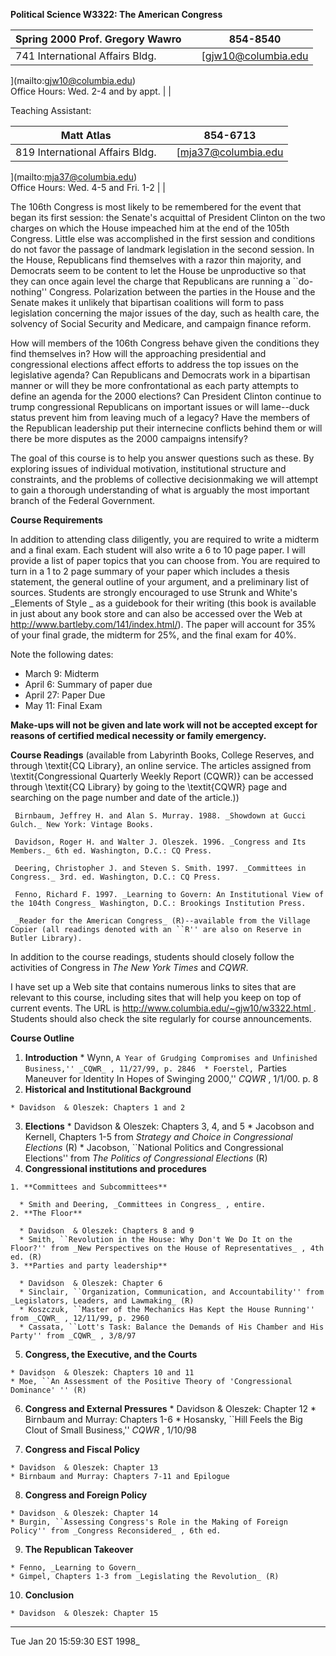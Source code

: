   

**Political Science W3322: The American Congress**

Spring 2000 Prof. Gregory Wawro | |  854-8540  
---|---|---  
741 International Affairs Bldg. | |  [gjw10@columbia.edu
](mailto:gjw10@columbia.edu)  
Office Hours: Wed. 2-4 and by appt. | |  
  
Teaching Assistant:

Matt Atlas | | 854-6713  
---|---|---  
819 International Affairs Bldg. | |  [mja37@columbia.edu
](mailto:mja37@columbia.edu)  
Office Hours: Wed. 4-5 and Fri. 1-2 | |  
  
The 106th Congress is most likely to be remembered for the event that began
its first session: the Senate's acquittal of President Clinton on the two
charges on which the House impeached him at the end of the 105th Congress.
Little else was accomplished in the first session and conditions do not favor
the passage of landmark legislation in the second session. In the House,
Republicans find themselves with a razor thin majority, and Democrats seem to
be content to let the House be unproductive so that they can once again level
the charge that Republicans are running a ``do-nothing'' Congress.
Polarization between the parties in the House and the Senate makes it unlikely
that bipartisan coalitions will form to pass legislation concerning the major
issues of the day, such as health care, the solvency of Social Security and
Medicare, and campaign finance reform.

How will members of the 106th Congress behave given the conditions they find
themselves in? How will the approaching presidential and congressional
elections affect efforts to address the top issues on the legislative agenda?
Can Republicans and Democrats work in a bipartisan manner or will they be more
confrontational as each party attempts to define an agenda for the 2000
elections? Can President Clinton continue to trump congressional Republicans
on important issues or will lame--duck status prevent him from leaving much of
a legacy? Have the members of the Republican leadership put their internecine
conflicts behind them or will there be more disputes as the 2000 campaigns
intensify?

The goal of this course is to help you answer questions such as these. By
exploring issues of individual motivation, institutional structure and
constraints, and the problems of collective decisionmaking we will attempt to
gain a thorough understanding of what is arguably the most important branch of
the Federal Government.

**Course Requirements**

In addition to attending class diligently, you are required to write a midterm
and a final exam. Each student will also write a 6 to 10 page paper. I will
provide a list of paper topics that you can choose from. You are required to
turn in a 1 to 2 page summary of your paper which includes a thesis statement,
the general outline of your argument, and a preliminary list of sources.
Students are strongly encouraged to use Strunk and White's _Elements of Style
_ as a guidebook for their writing (this book is available in just about any
book store and can also be accessed over the Web at
http://www.bartleby.com/141/index.html/). The paper will account for 35% of
your final grade, the midterm for 25%, and the final exam for 40%.

Note the following dates:

  * March 9: Midterm
  * April 6: Summary of paper due
  * April 27: Paper Due
  * May 11: Final Exam 

**Make-ups will not be given and late work will not be accepted except for
reasons of certified medical necessity or family emergency.**

**Course Readings** (available from Labyrinth Books, College Reserves, and
through \textit{CQ Library}, an online service. The articles assigned from
\textit{Congressional Quarterly Weekly Report (CQWR)} can be accessed through
\textit{CQ Library} by going to the \textit{CQWR} page and searching on the
page number and date of the article.))

     Birnbaum, Jeffrey H. and Alan S. Murray. 1988. _Showdown at Gucci Gulch._ New York: Vintage Books. 

     Davidson, Roger H. and Walter J. Oleszek. 1996. _Congress and Its Members._ 6th ed. Washington, D.C.: CQ Press. 

     Deering, Christopher J. and Steven S. Smith. 1997. _Committees in Congress._ 3rd. ed. Washington, D.C.: CQ Press. 

     Fenno, Richard F. 1997. _Learning to Govern: An Institutional View of the 104th Congress_ Washington, D.C.: Brookings Institution Press. 

     _Reader for the American Congress_ (R)--available from the Village Copier (all readings denoted with an ``R'' are also on Reserve in Butler Library). 

In addition to the course readings, students should closely follow the
activities of Congress in _The New York Times_ and _CQWR_.

I have set up a Web site that contains numerous links to sites that are
relevant to this course, including sites that will help you keep on top of
current events. The URL is [ http://www.columbia.edu/~gjw10/w3322.html
](http://www.columbia.edu/~gjw10/w3322.html). Students should also check the
site regularly for course announcements.

**Course Outline**

  1. **Introduction**
    * Wynn, ``A Year of Grudging Compromises and Unfinished Business,'' _CQWR_ , 11/27/99, p. 2846 
    * Foerstel, ``Parties Maneuver for Identity In Hopes of Swinging 2000,'' _CQWR_ , 1/1/00. p. 8 
  2. **Historical and Institutional Background**

    * Davidson  & Oleszek: Chapters 1 and 2 

  3. **Elections**
    * Davidson  & Oleszek: Chapters 3, 4, and 5
    * Jacobson and Kernell, Chapters 1-5 from _Strategy and Choice in Congressional Elections_ (R)
    * Jacobson, ``National Politics and Congressional Elections'' from _The Politics of Congressional Elections_ (R) 
  4. **Congressional institutions and procedures**

    1. **Committees and Subcommittees**

      * Smith and Deering, _Committees in Congress_ , entire. 
    2. **The Floor**

      * Davidson  & Oleszek: Chapters 8 and 9
      * Smith, ``Revolution in the House: Why Don't We Do It on the Floor?'' from _New Perspectives on the House of Representatives_ , 4th ed. (R) 
    3. **Parties and party leadership**

      * Davidson  & Oleszek: Chapter 6
      * Sinclair, ``Organization, Communication, and Accountability'' from _Legislators, Leaders, and Lawmaking_ (R) 
      * Koszczuk, ``Master of the Mechanics Has Kept the House Running'' from _CQWR_ , 12/11/99, p. 2960 
      * Cassata, ``Lott's Task: Balance the Demands of His Chamber and His Party'' from _CQWR_ , 3/8/97 
  5. **Congress, the Executive, and the Courts**

    * Davidson  & Oleszek: Chapters 10 and 11
    * Moe, ``An Assessment of the Positive Theory of 'Congressional Dominance' '' (R) 

  6. **Congress and External Pressures**
    * Davidson  & Oleszek: Chapter 12
    * Birnbaum and Murray: Chapters 1-6
    * Hosansky, ``Hill Feels the Big Clout of Small Business,'' _CQWR_ , 1/10/98 

  7. **Congress and Fiscal Policy**

    * Davidson  & Oleszek: Chapter 13
    * Birnbaum and Murray: Chapters 7-11 and Epilogue 
  8. **Congress and Foreign Policy**

    * Davidson  & Oleszek: Chapter 14
    * Burgin, ``Assessing Congress's Role in the Making of Foreign Policy'' from _Congress Reconsidered_ , 6th ed. 
  9. **The Republican Takeover**

    * Fenno, _Learning to Govern_
    * Gimpel, Chapters 1-3 from _Legislating the Revolution_ (R) 
  10. **Conclusion**

    * Davidson  & Oleszek: Chapter 15 
  

* * *

Tue Jan 20 15:59:30 EST 1998_


